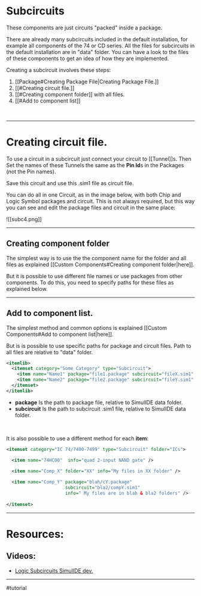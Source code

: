 # Subcircuits

These components are just circuits "packed" inside a package.

There are already many subcircuits included in the default installation, for example all components of the 74 or CD series.
All the files for subcircuits in the default installation are in "data" folder.
You can have a look to the files of these components to get an idea of how they are implemented.

Creating a subcircuit involves these steps:

1. [[Package#Creating Package File|Creating Package File.]]
2. [[#Creating circuit file.]]
3. [[#Creating component folder]] with all files.
4. [[#Add to component list]]
<br>

---

# Creating circuit file.

To use a circuit in a subcircuit just connect your circuit to [[Tunnel]]s.
Then Set the names of these Tunnels the same as the **Pin Id**s in the Packages (not the Pin names).

Save this circuit and use this .sim1 file as circuit file.
  
You can do all in one Circuit, as in the image below, with both Chip and Logic Symbol packages and circuit.
This is not always required, but this way you can see and edit the package files and circuit in the same place:
  
![[subc4.png]]
<br>

---

## Creating component folder 

The simplest way is to use the the component name for the folder and all files as explained [[Custom Components#Creating component folder|here]].

But it is possible to use different file names or use packages from other components.
To do this, you need to specify paths for these files as explained below.
<br>

---

## Add to component list.

The simplest method and common options is explained [[Custom Components#Add to component list|here]].

But is is possible to use specific paths for package and circuit files.
Path to all files are relative to "data" folder.

```xml
<itemlib>  
  <itemset category="Some Category" type="Subcircuit">  
	<item name="Name1" package="file1.package" subcircuit="fileX.sim1" />  
	<item name="Name2" package="file2.package" subcircuit="fileY.sim1" />  
  </itemset>
</itemlib>
```
  
- **package** Is the path to package file, relative to SimulIDE data folder.  
- **subcircuit** Is the path to subcircuit .sim1 file, relative to SimulIDE data folder.
<br>

It is also possible to use a different method  for each **item**:
  
```xml
<itemset category="IC 74/7400-7499" type="Subcircuit" folder="ICs">  

  <item name="74HC00"  info="quad 2-input NAND gate" />

  <item name="Comp_X" folder="XX" info="My files in XX folder" />
  
  <item name="Comp_Y" package="blah/cY.package" 
                      subcircuit="bla2/compY.sim1" 
                      info=" My files are in blah & bla2 folders" />
  
</itemset>
```


---

# Resources:

## Videos:
- [Logic Subcircuits SimulIDE dev.](https://www.youtube.com/watch?v=NpuQUcKUbAg)

---

#tutorial 